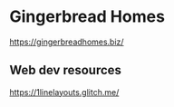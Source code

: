 # Gingerbread Homes

https://gingerbreadhomes.biz/

## Web dev resources

https://1linelayouts.glitch.me/
